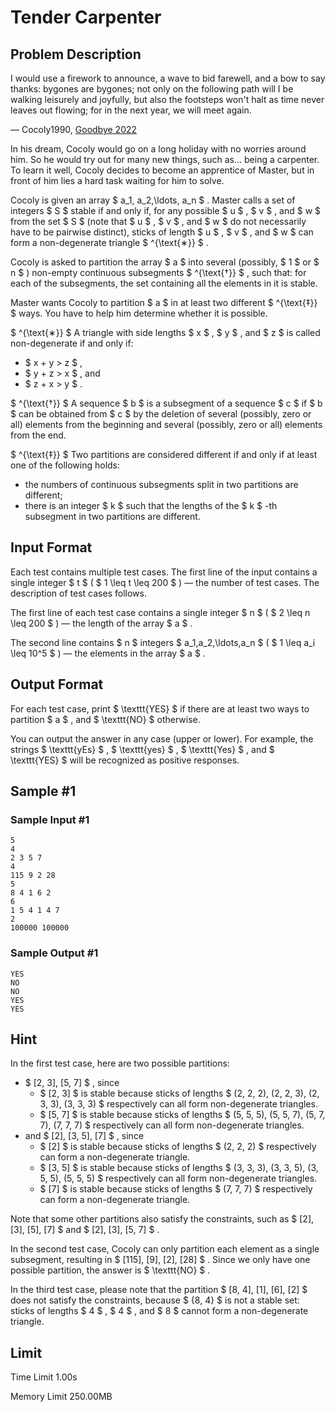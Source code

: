 # Tender Carpenter

## Problem Description

I would use a firework to announce, a wave to bid farewell, and a bow to say thanks: bygones are bygones; not only on the following path will I be walking leisurely and joyfully, but also the footsteps won't halt as time never leaves out flowing; for in the next year, we will meet again.

— Cocoly1990, [Goodbye 2022](https://www.luogu.com.cn/problem/P8941)



In his dream, Cocoly would go on a long holiday with no worries around him. So he would try out for many new things, such as... being a carpenter. To learn it well, Cocoly decides to become an apprentice of Master, but in front of him lies a hard task waiting for him to solve.

Cocoly is given an array $ a_1, a_2,\ldots, a_n $ . Master calls a set of integers $ S $ stable if and only if, for any possible $ u $ , $ v $ , and $ w $ from the set $ S $ (note that $ u $ , $ v $ , and $ w $ do not necessarily have to be pairwise distinct), sticks of length $ u $ , $ v $ , and $ w $ can form a non-degenerate triangle $ ^{\text{∗}} $ .

Cocoly is asked to partition the array $ a $ into several (possibly, $ 1 $ or $ n $ ) non-empty continuous subsegments $ ^{\text{†}} $ , such that: for each of the subsegments, the set containing all the elements in it is stable.

Master wants Cocoly to partition $ a $ in at least two different $ ^{\text{‡}} $ ways. You have to help him determine whether it is possible.

 $ ^{\text{∗}} $ A triangle with side lengths $ x $ , $ y $ , and $ z $ is called non-degenerate if and only if:

- $ x + y > z $ ,
- $ y + z > x $ , and
- $ z + x > y $ .

 $ ^{\text{†}} $ A sequence $ b $ is a subsegment of a sequence $ c $ if $ b $ can be obtained from $ c $ by the deletion of several (possibly, zero or all) elements from the beginning and several (possibly, zero or all) elements from the end.

 $ ^{\text{‡}} $ Two partitions are considered different if and only if at least one of the following holds:

- the numbers of continuous subsegments split in two partitions are different;
- there is an integer $ k $ such that the lengths of the $ k $ -th subsegment in two partitions are different.

## Input Format

Each test contains multiple test cases. The first line of the input contains a single integer $ t $ ( $ 1 \leq t \leq 200 $ ) — the number of test cases. The description of test cases follows.

The first line of each test case contains a single integer $ n $ ( $ 2 \leq n \leq 200 $ ) — the length of the array $ a $ .

The second line contains $ n $ integers $ a_1,a_2,\ldots,a_n $ ( $ 1 \leq a_i \leq 10^5 $ ) — the elements in the array $ a $ .

## Output Format

For each test case, print $ \texttt{YES} $ if there are at least two ways to partition $ a $ , and $ \texttt{NO} $ otherwise.

You can output the answer in any case (upper or lower). For example, the strings $ \texttt{yEs} $ , $ \texttt{yes} $ , $ \texttt{Yes} $ , and $ \texttt{YES} $ will be recognized as positive responses.

## Sample #1

### Sample Input #1

```
5
4
2 3 5 7
4
115 9 2 28
5
8 4 1 6 2
6
1 5 4 1 4 7
2
100000 100000
```

### Sample Output #1

```
YES
NO
NO
YES
YES
```

## Hint

In the first test case, here are two possible partitions:

- $ [2, 3], [5, 7] $ , since 
  - $ [2, 3] $ is stable because sticks of lengths $ (2, 2, 2), (2, 2, 3), (2, 3, 3), (3, 3, 3) $ respectively can all form non-degenerate triangles.
  - $ [5, 7] $ is stable because sticks of lengths $ (5, 5, 5), (5, 5, 7), (5, 7, 7), (7, 7, 7) $ respectively can all form non-degenerate triangles.
- and $ [2], [3, 5], [7] $ , since 
  - $ [2] $ is stable because sticks of lengths $ (2, 2, 2) $ respectively can form a non-degenerate triangle.
  - $ [3, 5] $ is stable because sticks of lengths $ (3, 3, 3), (3, 3, 5), (3, 5, 5), (5, 5, 5) $ respectively can all form non-degenerate triangles.
  - $ [7] $ is stable because sticks of lengths $ (7, 7, 7) $ respectively can form a non-degenerate triangle.

Note that some other partitions also satisfy the constraints, such as $ [2], [3], [5], [7] $ and $ [2], [3], [5, 7] $ .

In the second test case, Cocoly can only partition each element as a single subsegment, resulting in $ [115], [9], [2], [28] $ . Since we only have one possible partition, the answer is $ \texttt{NO} $ .

In the third test case, please note that the partition $ [8, 4], [1], [6], [2] $ does not satisfy the constraints, because $ \{8, 4\} $ is not a stable set: sticks of lengths $ 4 $ , $ 4 $ , and $ 8 $ cannot form a non-degenerate triangle.

## Limit



Time Limit
1.00s

Memory Limit
250.00MB